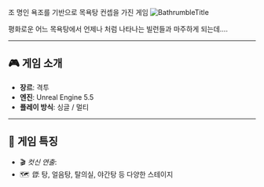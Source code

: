 조 명인 욕조를 기반으로 목욕탕 컨셉을 가진 게임
![BathrumbleTitle](https://github.com/user-attachments/assets/d82d941c-6381-45b5-8481-c82147db80e9)

평화로운 어느 목욕탕에서 언제나 처럼 나타나는 빌런들과 마주하게 되는데....


---

## 🎮 게임 소개

- **장르**: 격투
- **엔진**: Unreal Engine 5.5
- **플레이 방식**: 싱글 / 멀티

---

## 🧼 게임 특징

- 🎬 *컷신 연출*: 
- 🗺️ *맵*: 탕, 얼음탕, 탈의실, 야간탕 등 다양한 스테이지
